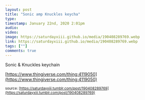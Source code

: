 ```yaml
---
layout: post
title: "Sonic amp Knuckles keycha"
type: 
timestamp: January 22nd, 2020 2:01pm
audio: 
video: 
image: https://saturdayxiii.github.io/media/190408289769.webp
link: https://saturdayxiii.github.io/media/190408289769.webp
tags: [""]
comments: true
---
```

Sonic &amp; Knuckles keychain

[https://www.thingiverse.com/thing:4119050](https://www.thingiverse.com/thing:4119050)

<small>source: [https://saturdayxiii.tumblr.com/post/190408289769](https://saturdayxiii.tumblr.com/post/190408289769)</small>